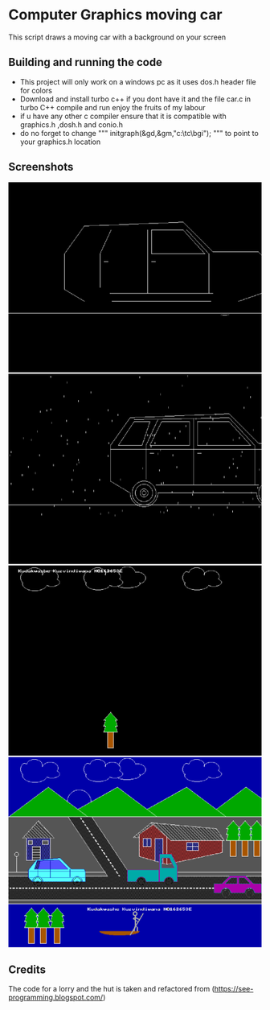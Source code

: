 # Computer Graphics moving car

This script draws a moving car with  a background on your screen 

## Building and running the code


- This project will only work on a windows pc as it uses dos.h header file for colors
- Download and install turbo c++ if you dont have it and  the file car.c in turbo C++ compile and run enjoy the fruits of my labour
- if u have any other c compiler ensure that it is compatible with graphics.h ,dosh.h and conio.h
- do no forget to change """ initgraph(&gd,&gm,"c:\\tc\\bgi"); """ to point to your graphics.h location 

## Screenshots

<img src="screenshots/car.png"> 
<img src="screenshots/car1.png">
<img src="screenshots/treeandclouds.png">
<img src="screenshots/finalitem.png">



## Credits

The code for a lorry and the hut is taken and refactored from (https://see-programming.blogspot.com/)

